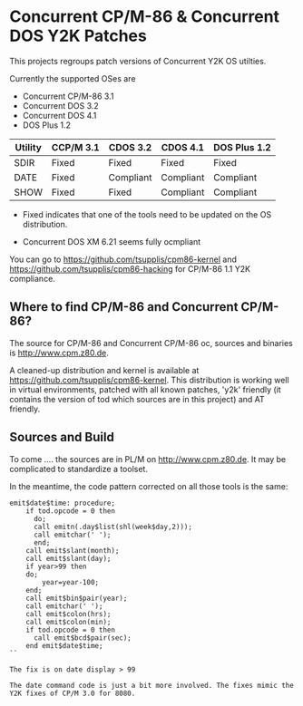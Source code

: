 # Concurrent CP/M-86 & Concurrent DOS Y2K Patches

This projects regroups patch versions of Concurrent Y2K OS utilties.

Currently the supported OSes are
- Concurrent CP/M-86 3.1
- Concurrent DOS 3.2
- Concurrent DOS 4.1
- DOS Plus 1.2


| Utility      | CCP/M 3.1 | CDOS 3.2  | CDOS 4.1  | DOS Plus 1.2|
|--------------|-----------|-----------|-----------|-------------| 
| SDIR         | Fixed     | Fixed     | Fixed     | Fixed       |
| DATE         | Fixed     | Compliant | Compliant | Compliant   |
| SHOW         | Fixed     | Fixed     | Compliant | Compliant   |
* Fixed indicates that one of the tools need to be updated on the OS distribution.

- Concurrent DOS XM 6.21 seems fully ocmpliant

You can go to https://github.com/tsupplis/cpm86-kernel and https://github.com/tsupplis/cpm86-hacking for CP/M-86 1.1 Y2K compliance.

## Where to find CP/M-86 and Concurrent CP/M-86?

The source for CP/M-86 and Concurrent CP/M-86 oc, sources and binaries is http://www.cpm.z80.de.

A cleaned-up distribution and kernel is available at https://github.com/tsupplis/cpm86-kernel. This distribution is working well in virtual environments, patched with all known patches, 'y2k' friendly (it contains the version of tod which sources are in this project) and AT friendly.

## Sources and Build

To come .... the sources are in PL/M on http://www.cpm.z80.de. It may be complicated to standardize a toolset.

In the meantime, the code pattern corrected on all those tools is the same:

```
emit$date$time: procedure;
    if tod.opcode = 0 then
      do;
      call emitn(.day$list(shl(week$day,2)));
      call emitchar(' ');
      end;
    call emit$slant(month);
    call emit$slant(day);
    if year>99 then
    do;
        year=year-100;
    end;
    call emit$bin$pair(year);
    call emitchar(' ');
    call emit$colon(hrs);
    call emit$colon(min);
    if tod.opcode = 0 then
      call emit$bcd$pair(sec);
    end emit$date$time;
``

The fix is on date display > 99

The date command code is just a bit more involved. The fixes mimic the Y2K fixes of CP/M 3.0 for 8080.
